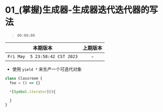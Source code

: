# 01_(掌握)生成器-生成器迭代迭代器的写法

> `00:00:00`

|本期版本|上期版本
|:---:|:---:
`Fri May  5 23:58:42 CST 2023` | - 

* 使用  `yield *` 来生产一个可迭代对象


```javascript
class Classroom {
  foo = () => {}

  *[Symbol.iterator](){

  }
}
```